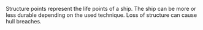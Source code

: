 Structure points represent the life points of a ship.
The ship can be more or less durable depending on the used technique.
Loss of structure can cause hull breaches.